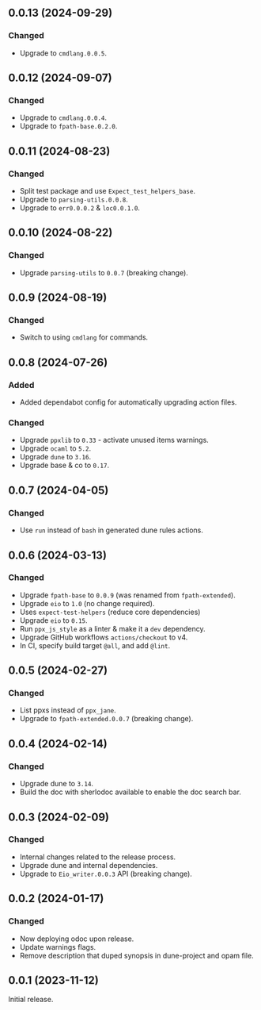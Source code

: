 ## 0.0.13 (2024-09-29)

### Changed

- Upgrade to `cmdlang.0.0.5`.

## 0.0.12 (2024-09-07)

### Changed

- Upgrade to `cmdlang.0.0.4`.
- Upgrade to `fpath-base.0.2.0`.

## 0.0.11 (2024-08-23)

### Changed

- Split test package and use `Expect_test_helpers_base`.
- Upgrade to `parsing-utils.0.0.8`.
- Upgrade to `err0.0.0.2` & `loc0.0.1.0`.

## 0.0.10 (2024-08-22)

### Changed

- Upgrade `parsing-utils` to `0.0.7` (breaking change).

## 0.0.9 (2024-08-19)

### Changed

- Switch to using `cmdlang` for commands.

## 0.0.8 (2024-07-26)

### Added

- Added dependabot config for automatically upgrading action files.

### Changed

- Upgrade `ppxlib` to `0.33` - activate unused items warnings.
- Upgrade `ocaml` to `5.2`.
- Upgrade `dune` to `3.16`.
- Upgrade base & co to `0.17`.

## 0.0.7 (2024-04-05)

### Changed

- Use `run` instead of `bash` in generated dune rules actions.

## 0.0.6 (2024-03-13)

### Changed

- Upgrade `fpath-base` to `0.0.9` (was renamed from `fpath-extended`).
- Upgrade `eio` to `1.0` (no change required).
- Uses `expect-test-helpers` (reduce core dependencies)
- Upgrade `eio` to `0.15`.
- Run `ppx_js_style` as a linter & make it a `dev` dependency.
- Upgrade GitHub workflows `actions/checkout` to v4.
- In CI, specify build target `@all`, and add `@lint`.

## 0.0.5 (2024-02-27)

### Changed

- List ppxs instead of `ppx_jane`.
- Upgrade to `fpath-extended.0.0.7` (breaking change).

## 0.0.4 (2024-02-14)

### Changed

- Upgrade dune to `3.14`.
- Build the doc with sherlodoc available to enable the doc search bar.

## 0.0.3 (2024-02-09)

### Changed

- Internal changes related to the release process.
- Upgrade dune and internal dependencies.
- Upgrade to `Eio_writer.0.0.3` API (breaking change).

## 0.0.2 (2024-01-17)

### Changed

- Now deploying odoc upon release.
- Update warnings flags.
- Remove description that duped synopsis in dune-project and opam file.

## 0.0.1 (2023-11-12)

Initial release.
